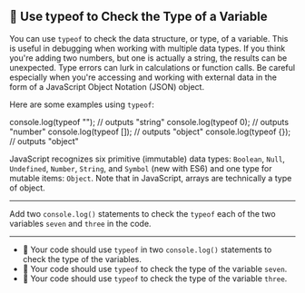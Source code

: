 🚀 Use typeof to Check the Type of a Variable
---------------------------------------------

You can use `typeof` to check the data structure, or type, of a variable. This is useful in debugging when working with multiple data types. If you think you're adding two numbers, but one is actually a string, the results can be unexpected. Type errors can lurk in calculations or function calls. Be careful especially when you're accessing and working with external data in the form of a JavaScript Object Notation (JSON) object.

Here are some examples using `typeof`:

console.log(typeof ""); // outputs "string"
console.log(typeof 0); // outputs "number"
console.log(typeof \[\]); // outputs "object"
console.log(typeof {}); // outputs "object"

JavaScript recognizes six primitive (immutable) data types: `Boolean`, `Null`, `Undefined`, `Number`, `String`, and `Symbol` (new with ES6) and one type for mutable items: `Object`. Note that in JavaScript, arrays are technically a type of object.

* * *

Add two `console.log()` statements to check the `typeof` each of the two variables `seven` and `three` in the code.

* * *

*   🧪 Your code should use `typeof` in two `console.log()` statements to check the type of the variables.
*   🧪 Your code should use `typeof` to check the type of the variable `seven`.
*   🧪 Your code should use `typeof` to check the type of the variable `three`.